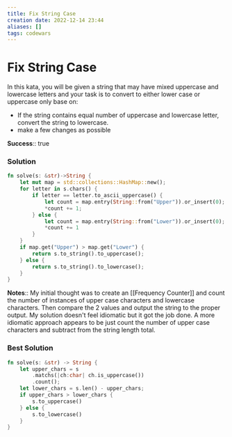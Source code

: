 ```yaml
---
title: Fix String Case
creation date: 2022-12-14 23:44
aliases: []
tags: codewars 
---
```

# Fix String Case
In this kata, you will be given a string that may have mixed uppercase and lowercase letters and your task is to convert to either lower case or uppercase only base on:
- If the string contains equal number of uppercase and lowercase letter, convert the string to lowercase.
- make a few changes as possible

**Success**:: true

### Solution
```Rust
fn solve(s: &str)->String {
	let mut map = std::collections::HashMap::new();
	for letter in s.chars() {
		if letter == letter.to_ascii_uppercase() {
			let count = map.entry(String::from("Upper")).or_insert(0);
			*count += 1;
		} else {
			let count = map.entry(String::from("Lower")).or_insert(0);
			*count += 1
		}
	}
	if map.get("Upper") > map.get("Lower") {
		return s.to_string().to_uppercase();
	} else {
		return s.to_string().to_lowercase();
	}
}
```


**Notes**:: My initial thought was to create an [[Frequency Counter]] and count the number of instances of upper case characters and lowercase characters. Then compare the 2 values and output the string to the proper output. My solution doesn't feel idiomatic but it got the job done. A more idiomatic approach appears to be just count the number of upper case characters and subtract from the string length total.

### Best Solution
```Rust
fn solve(s: &str) -> String {
	let upper_chars = s
		.matchs(|ch:char| ch.is_uppercase())
		.count();
	let lower_chars = s.len() - upper_chars;
	if upper_chars > lower_chars {
		s.to_uppercase()
	} else {
		s.to_lowercase()
	}
}
```